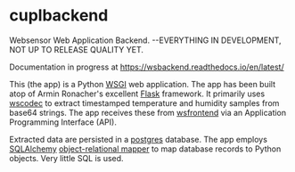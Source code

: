 # cuplbackend
Websensor Web Application Backend. --EVERYTHING IN DEVELOPMENT, NOT UP TO RELEASE QUALITY YET.

Documentation in progress at https://wsbackend.readthedocs.io/en/latest/

This (the app) is a Python [WSGI](https://en.wikipedia.org/wiki/Web_Server_Gateway_Interface) web application.
The app has been built atop of Armin Ronacher's excellent [Flask](https://palletsprojects.com/p/flask/) framework. 
It primarily uses [wscodec](https://github.com/websensor/wscodec) to extract timestamped temperature and humidity 
samples from base64 strings. The app receives these from [wsfrontend](https://github.com/websensor/wsfrontend) via an 
Application Programming Interface (API). 

Extracted data are persisted in a [postgres](https://www.postgresql.org/) database. The app employs [SQLAlchemy](https://www.sqlalchemy.org/) 
[object-relational mapper](https://www.fullstackpython.com/object-relational-mappers-orms.html) to map database records to Python objects. 
Very little SQL is used. 
